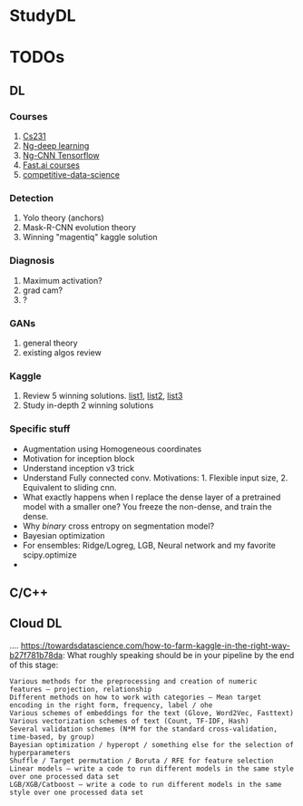 # StudyDL

# TODOs
## DL
### Courses
1. [Cs231]()
1. [Ng-deep learning](https://www.coursera.org/specializations/deep-learning)
1. [Ng-CNN Tensorflow](https://www.coursera.org/learn/convolutional-neural-networks-tensorflow)
1. [Fast.ai courses](https://www.fast.ai/)
1. [competitive-data-science](https://www.coursera.org/learn/competitive-data-science)

### Detection
1. Yolo theory (anchors)
1. Mask-R-CNN evolution theory
1. Winning "magentiq" kaggle solution
### Diagnosis
1. Maximum activation?
1. grad cam?
1. ?
### GANs
1. general theory
1. existing algos review
### Kaggle
1. Review 5 winning solutions. [list1](http://ndres.me/kaggle-past-solutions/), [list2](https://www.kaggle.com/sudalairajkumar/winning-solutions-of-kaggle-competitions), [list3](http://www.chioka.in/kaggle-competition-solutions/)
1. Study in-depth 2 winning solutions
### Specific stuff
* Augmentation using Homogeneous coordinates
* Motivation for inception block
* Understand inception v3 trick
* Understand Fully connected conv. Motivations: 1. Flexible input size, 2. Equivalent to sliding cnn.
* What exactly happens when I replace the dense layer of a pretrained model with a smaller one? You freeze the non-dense, and train the dense.
* Why *binary* cross entropy on segmentation model?
* Bayesian optimization
* For ensembles: Ridge/Logreg, LGB, Neural network and my favorite scipy.optimize
* 
## C/C++


## Cloud DL


....
https://towardsdatascience.com/how-to-farm-kaggle-in-the-right-way-b27f781b78da:
What roughly speaking should be in your pipeline by the end of this stage:

    Various methods for the preprocessing and creation of numeric features — projection, relationship
    Different methods on how to work with categories — Mean target encoding in the right form, frequency, label / ohe
    Various schemes of embeddings for the text (Glove, Word2Vec, Fasttext)
    Various vectorization schemes of text (Count, TF-IDF, Hash)
    Several validation schemes (N*M for the standard cross-validation, time-based, by group)
    Bayesian optimization / hyperopt / something else for the selection of hyperparameters
    Shuffle / Target permutation / Boruta / RFE for feature selection
    Linear models — write a code to run different models in the same style over one processed data set
    LGB/XGB/Catboost — write a code to run different models in the same style over one processed data set
